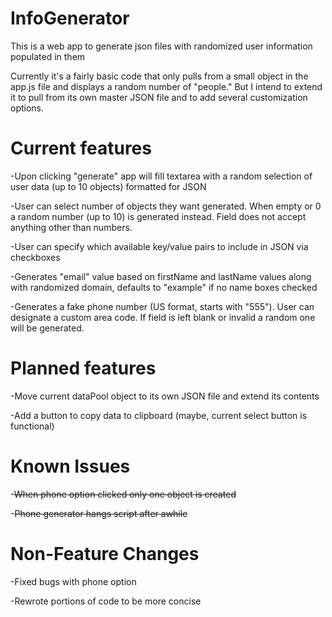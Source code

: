 # InfoGenerator
This is a web app to generate json files with randomized user information populated in them

Currently it's a fairly basic code that only pulls from a small object in the app.js file and displays a random number of "people." But I intend to extend it to pull from its own master JSON file and to add several customization options.

# Current features
-Upon clicking "generate" app will fill textarea with a random selection of user data (up to 10 objects) formatted for JSON

-User can select number of objects they want generated. When empty or 0 a random number (up to 10) is generated instead. Field does not accept anything other than numbers.

-User can specify which available key/value pairs to include in JSON via checkboxes

-Generates "email" value based on firstName and lastName values along with randomized domain, defaults to "example" if no name boxes checked

-Generates a fake phone number (US format, starts with "555"). User can designate a custom area code. If field is left blank
or invalid a random one will be generated.


# Planned features
-Move current dataPool object to its own JSON file and extend its contents

-Add a button to copy data to clipboard (maybe, current select button is functional)

# Known Issues

-~~When phone option clicked only one object is created~~

-~~Phone generator hangs script after awhile~~

# Non-Feature Changes

-Fixed bugs with phone option

-Rewrote portions of code to be more concise
